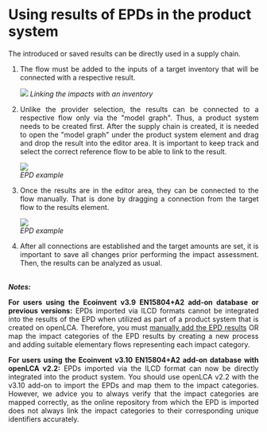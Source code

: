 # Using results of EPDs in the product system

<div style='text-align: justify;'>

The introduced or saved results can be directly used in a supply chain.

1.	The flow must be added to the inputs of a target inventory that will be connected with a respective result.

    ![](../media/epd_impacts_inventory.png)
    _Linking the impacts with an inventory_

2.	Unlike the provider selection, the results can be connected to a respective flow only via the "model graph". 
Thus, a product system needs to be created first. After the supply chain is created, it is needed to open the "model graph" 
under the product system element and drag and drop the result into the editor area. It is important to keep 
track and select the correct reference flow to be able to link to the result. 

    ![](../media/epd_example_2.png)
    <br>_EPD example_

3.	Once the results are in the editor area, they can be connected to the flow manually. That is done by dragging a connection from the 
target flow to the results element.

    ![](../media/epd_example_3.png)
    <br>_EPD example_

4.	After all connections are established and the target amounts are set, it is important to save all changes prior performing the impact assessment. Then, the results can be analyzed as usual.

<br>_**Notes:**_ 

**For users using the Ecoinvent v3.9 EN15804+A2 add-on database or previous versions:** EPDs imported via ILCD formats cannot be integrated into the results of the EPD when utilized as part of a product system that is created on openLCA. Therefore, you must [manually add the EPD results](./adding_results_3rd_sources.md#adding-epds-manually) OR map the impact categories of the EPD results by creating a new process and adding suitable elementary flows representing each impact category. 

**For users using the Ecoinvent v3.10 EN15804+A2 add-on database with openLCA v2.2:** EPDs imported via the ILCD format can now be directly integrated into the product system. You should use openLCA v2.2 with the v3.10 add-on to import the EPDs and map them to the impact categories. However, we advice you to always verify that the impact categories are mapped correctly, as the online repository from which the EPD is imported does not always link the impact categories to their corresponding unique identifiers accurately.

</div>